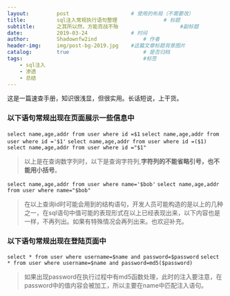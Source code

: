 ```yaml
---
layout:     	post   				    # 使用的布局（不需要改）
title:      	sql注入常规执行语句整理 				# 标题 
subtitle:   	之其所以然，方能百战不殆 					#副标题
date:       	2019-03-24 				# 时间
author:     	Shadownfw2ind   			# 作者
header-img: 	img/post-bg-2019.jpg 	#这篇文章标题背景图片
catalog: 		true 						# 是否归档
tags:										#标签
    - sql注入
    - 渗透
    - 总结
---
```

[^_^]: # (以上是Jekyll特有的格式，从以下内容开始--【此处是注释】)

这是一篇速查手册，知识很浅显，但很实用。长话短说，上干货。
### 以下语句常规出现在页面展示一些信息中

`select name,age,addr from user where id =$1`
`select name,age,addr from user where id ='$1'`
`select name,age,addr from user where id =($1)`
`select name,age,addr from user where id ="$1"`
> 以上是在查询数字列时，以下是查询字符列,**字符列的不能省略引号，也不能用小括号**。

`select name,age,addr from user where name='$bob'`
`select name,age,addr from user where name="$bob"`

>在以上查询id时可能会用到的结构语句，开发人员可能构造的是以上的几种之一，在sql语句中值可能的表现形式在以上已经表现出来，以下内容也是一样，不再列出。如果有特殊情况会再列出来。也欢迎补充。
 
### 以下语句常规出现在登陆页面中
`select * from user where username=$name and password=$password`
`select * from user where username=$name and password=md5($password)`

>如果出现password在执行过程中有md5函数处理，此时的注入要注意，在password中的值内容会被加工，所以主要在name中匹配注入语句。


